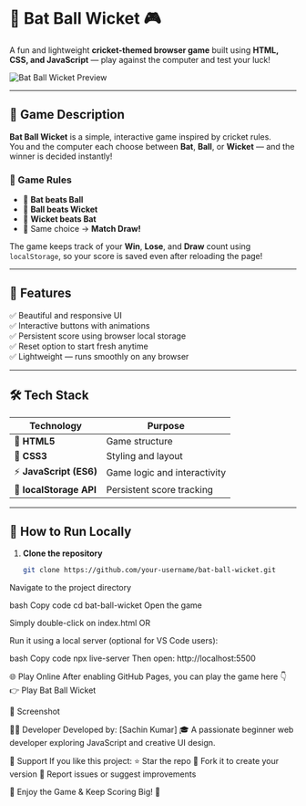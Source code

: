 # 🏏 Bat Ball Wicket 🎮  
A fun and lightweight **cricket-themed browser game** built using **HTML, CSS, and JavaScript** — play against the computer and test your luck!

![Bat Ball Wicket Preview](<img width="575" height="621" alt="image" src="https://github.com/user-attachments/assets/cbfdc0b5-0fac-4dd7-8ce9-00eb2edcdb3a" />)

---

## 🌟 Game Description  

**Bat Ball Wicket** is a simple, interactive game inspired by cricket rules.  
You and the computer each choose between **Bat**, **Ball**, or **Wicket** — and the winner is decided instantly!

### 🧩 Game Rules
- 🏏 **Bat beats Ball**  
- 🎯 **Ball beats Wicket**  
- 🧤 **Wicket beats Bat**  
- 🤝 Same choice → **Match Draw!**

The game keeps track of your **Win**, **Lose**, and **Draw** count using `localStorage`, so your score is saved even after reloading the page!

---

## 🧠 Features
✅ Beautiful and responsive UI  
✅ Interactive buttons with animations  
✅ Persistent score using browser local storage  
✅ Reset option to start fresh anytime  
✅ Lightweight — runs smoothly on any browser  

---

## 🛠️ Tech Stack
| Technology | Purpose |
|-------------|----------|
| 🧱 **HTML5** | Game structure |
| 🎨 **CSS3** | Styling and layout |
| ⚡ **JavaScript (ES6)** | Game logic and interactivity |
| 💾 **localStorage API** | Persistent score tracking |

---

## 🚀 How to Run Locally

1. **Clone the repository**
   ```bash
   git clone https://github.com/your-username/bat-ball-wicket.git
Navigate to the project directory

bash
Copy code
cd bat-ball-wicket
Open the game

Simply double-click on index.html
OR

Run it using a local server (optional for VS Code users):

bash
Copy code
npx live-server
Then open: http://localhost:5500

🌐 Play Online
After enabling GitHub Pages, you can play the game here 👇
👉 Play Bat Ball Wicket

📸 Screenshot


🧑‍💻 Developer
Developed by: [Sachin Kumar]
🎓 A passionate beginner web developer exploring JavaScript and creative UI design.

💖 Support
If you like this project:
⭐ Star the repo
🔁 Fork it to create your version
🐛 Report issues or suggest improvements

🏁 Enjoy the Game & Keep Scoring Big! 🏏
